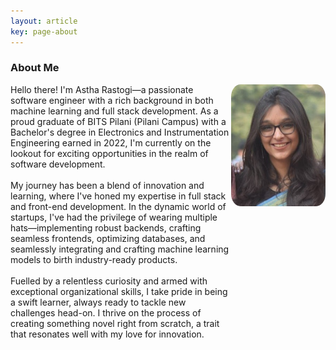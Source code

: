 ```yaml
---
layout: article
key: page-about
---
```

### About Me
<div style="display: grid; grid-template-columns: 70% 30%">
    <div>
        Hello there! I'm Astha Rastogi—a passionate software engineer with a rich background in both machine learning and full stack development. As a proud graduate of BITS Pilani (Pilani Campus) with a Bachelor's degree in Electronics and Instrumentation Engineering earned in 2022, I'm currently on the lookout for exciting opportunities in the realm of software development.
        <br/>
        <br/>
        My journey has been a blend of innovation and learning, where I've honed my expertise in full stack and front-end development. In the dynamic world of startups, I've had the privilege of wearing multiple hats—implementing robust backends, crafting seamless frontends, optimizing databases, and seamlessly integrating and crafting machine learning models to birth industry-ready products.
        <br/>
        <br/>
        Fuelled by a relentless curiosity and armed with exceptional organizational skills, I take pride in being a swift learner, always ready to tackle new challenges head-on. I thrive on the process of creating something novel right from scratch, a trait that resonates well with my love for innovation.
    </div>
    <div>
        <img title="a title" alt="Alt text" src="/Astha_face.jpg" style="border-radius: 10%">
    </div>
</div>